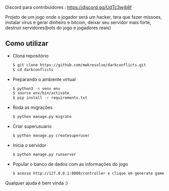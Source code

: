 Discord para contribuidores : https://discord.gg/UdTc3w4j8f




Projeto de um jogo onde o jogador será um hacker, tera que fazer missoes, instalar virus e gerar dinheiro e bitcoin, deixar seu servidor mais forte,  destruir servidores(bots do jogo e jogadores reais)

## Como utilizar
* Clona repositório
  ```bash
  $ git clone https://github.com/mwkresolve/darkconflicts.git
  $ cd darkconflicts
  ```
* Preparando o ambiente virtual
  ```bash
  $ python3 -m venv env
  $ source env/bin/activate
  $ pip install -r requirements.txt
  ```
* Roda as migrações
  ```bash
  $ python manage.py migrate
  ```

* Criar superusuario
  ```bash
  $ python manage.py createsuperuser
  ```

* Inicia o servidor
  ```bash
  $ python manage.py runserver
  ```

* Popular o banco de dados com as informações do jogo
  ```bash
  $ acesse http://127.0.0.1:8000/controller e clique em generate game depois generate bots
  ```
Qualquer ajuda é bem vinda :)


